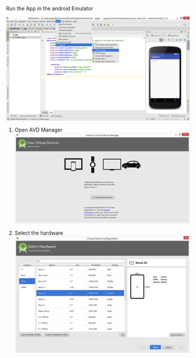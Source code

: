 Run the App in the android Emulator

![](.guides/img/9androidEmulator.png)

1) Open AVD Manager
![](.guides/img/10virtualDevices.png)

2) Select the hardware
![](.guides/img/11virtualConfig.png)







